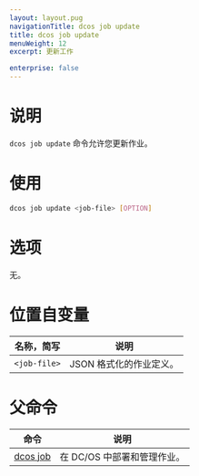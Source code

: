 ```yaml
---
layout: layout.pug
navigationTitle: dcos job update
title: dcos job update
menuWeight: 12
excerpt: 更新工作

enterprise: false
---
```


  
# 说明
`dcos job update` 命令允许您更新作业。

# 使用

```bash
dcos job update <job-file> [OPTION]
```

# 选项

无。

# 位置自变量

| 名称，简写 | 说明 |
|---------|-------------|
| `<job-file>` | JSON 格式化的作业定义。|

# 父命令

| 命令 | 说明 |
|---------|-------------|
|  [dcos job](/zh/1.11/cli/command-reference/dcos-job/)  | 在 DC/OS 中部署和管理作业。|


